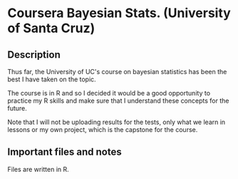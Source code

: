 # Coursera Bayesian Stats. (University of Santa Cruz)

## Description

Thus far, the University of UC's course on bayesian statistics has been the best I have taken on the topic.

The course is in R and so I decided it would be a good opportunity to practice my R skills and make sure that I understand these concepts for the future.

Note that I will not be uploading results for the tests, only what we learn in lessons or my own project, which is the capstone for the course.

## Important files and notes

Files are written in R.